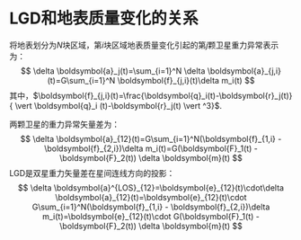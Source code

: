 # LGD和地表质量变化的关系

将地表划分为*N*块区域，第*i*块区域地表质量变化引起的第*j*颗卫星重力异常表示为：
$$
\delta \boldsymbol{a}_j(t)=\sum_{i=1}^N \delta \boldsymbol{a}_{j,i}(t)=G\sum_{i=1}^N \boldsymbol{f}_{j,i}(t)\delta m_i(t)
$$
其中，$\boldsymbol{f}_{j,i}(t)=\frac{\boldsymbol{q}_i(t)-\boldsymbol{r}_j(t)}{ \vert \boldsymbol{q}_i (t)-\boldsymbol{r}_j(t) \vert ^3}$.

两颗卫星的重力异常矢量差为：
$$
\delta \boldsymbol{a}_{12}(t)=G\sum_{i=1}^N(\boldsymbol{f}_{1,i} - \boldsymbol{f}_{2,i})\delta m_i(t)=G(\boldsymbol{F}_1(t) - \boldsymbol{F}_2(t)) \delta \boldsymbol{m}(t)
$$
LGD是双星重力矢量差在星间连线方向的投影：
$$
\delta \boldsymbol{a}^{LOS}_{12}=\boldsymbol{e}_{12}(t)\cdot\delta \boldsymbol{a}_{12}(t)=\boldsymbol{e}_{12}(t)\cdot G\sum_{i=1}^N(\boldsymbol{f}_{1,i} - \boldsymbol{f}_{2,i})\delta m_i(t)=\boldsymbol{e}_{12}(t)\cdot G(\boldsymbol{F}_1(t) - \boldsymbol{F}_2(t)) \delta \boldsymbol{m}(t)
$$

